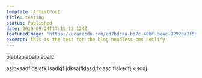 ```yaml
---
template: ArtistPost
title: testing
status: Published
date: 2019-09-24T17:11:12.124Z
featuredImage: 'https://ucarecdn.com/ed7bdcaa-bd7c-40bf-beac-9292ba7f5f1d/'
excerpt: this is the test for the blog headless cms netlify
---
```

blablablabalblabalb



aslbksadfjdslafkjlsadkjf jdksajfklasdjfklasdjflaksdfj klsdaj
